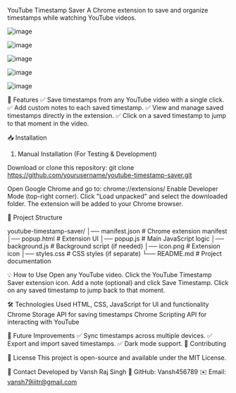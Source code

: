 YouTube Timestamp Saver
A Chrome extension to save and organize timestamps while watching YouTube videos.



![image](https://github.com/user-attachments/assets/15348925-1f15-4567-94d4-1e2922ab9333)

![image](https://github.com/user-attachments/assets/f74ef2f4-1f83-48b1-8d4e-00d4cfa4b68b)

![image](https://github.com/user-attachments/assets/0e25aae7-bfe8-48e6-b9b9-433652e17cd1)

![image](https://github.com/user-attachments/assets/51cb4d6a-fdc0-494f-8146-e6669c836f29)

![image](https://github.com/user-attachments/assets/e798901f-12b2-45a7-bf77-4e224465d73c)




🚀 Features
✅ Save timestamps from any YouTube video with a single click.
✅ Add custom notes to each saved timestamp.
✅ View and manage saved timestamps directly in the extension.
✅ Click on a saved timestamp to jump to that moment in the video.

📥 Installation
1. Manual Installation (For Testing & Development)
   
Download or clone this repository:
git clone https://github.com/yourusername/youtube-timestamp-saver.git

Open Google Chrome and go to:
chrome://extensions/
Enable Developer Mode (top-right corner).
Click "Load unpacked" and select the downloaded folder.
The extension will be added to your Chrome browser.

📂 Project Structure

youtube-timestamp-saver/
│── manifest.json         # Chrome extension manifest
│── popup.html            # Extension UI
│── popup.js              # Main JavaScript logic
│── background.js         # Background script (if needed)
│── icon.png              # Extension icon
│── styles.css            # CSS styles (if separate)
└── README.md             # Project documentation

💡 How to Use
Open any YouTube video.
Click the YouTube Timestamp Saver extension icon.
Add a note (optional) and click Save Timestamp.
Click on any saved timestamp to jump back to that moment.

🛠️ Technologies Used
HTML, CSS, JavaScript for UI and functionality
Chrome Storage API for saving timestamps
Chrome Scripting API for interacting with YouTube

📌 Future Improvements
✅ Sync timestamps across multiple devices.
✅ Export and import saved timestamps.
✅ Dark mode support.
🤝 Contributing

📜 License
This project is open-source and available under the MIT License.

📩 Contact
Developed by Vansh Raj Singh
🔗 GitHub: Vansh456789
✉️ Email: vansh79iiitr@gmail.com

